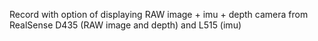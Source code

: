 Record with option of displaying RAW image + imu + depth camera from RealSense D435 (RAW image and depth) and L515 (imu)
